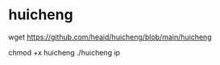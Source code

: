 # huicheng

wget https://github.com/heaid/huicheng/blob/main/huicheng

chmod +x huicheng
./huicheng ip
